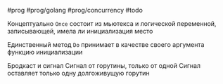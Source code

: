 #prog #prog/golang #prog/concurrency #todo

Концептуально `Once` состоит из мьютекса и логической перемен­ной, записывающей, имела ли инициализация место

Единственный метод `Do` принимает в качестве своего аргумента функцию инициализации

Бродкаст и сигнал
Сигнал от горутины, только от одной
Сигнал оставляет только одну долгоживущую горутин
